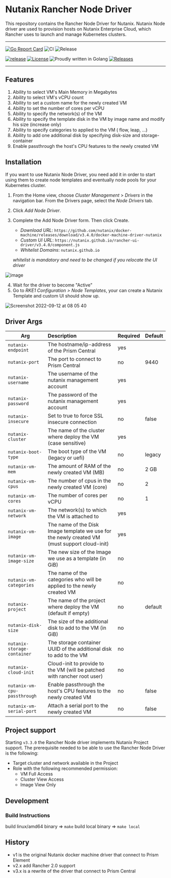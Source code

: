 # Nutanix Rancher Node Driver

This repository contains the Rancher Node Driver for Nutanix. Nutanix Node driver are used to provision hosts on Nutanix Enterprise Cloud, which Rancher uses to launch and manage Kubernetes clusters.


---

[![Go Report Card](https://goreportcard.com/badge/github.com/nutanix/docker-machine)](https://goreportcard.com/report/github.com/nutanix/docker-machine)
![CI](https://github.com/nutanix/docker-machine/actions/workflows/integration.yml/badge.svg)
![Release](https://github.com/nutanix/docker-machine/actions/workflows/release.yml/badge.svg)

[![release](https://img.shields.io/github/release-pre/nutanix/docker-machine.svg)](https://github.com/nutanix/docker-machine/releases)
[![License](https://img.shields.io/badge/License-MPL%202.0-blue.svg)](https://github.com/nutanix/docker-machine/blob/master/LICENSE)
![Proudly written in Golang](https://img.shields.io/badge/written%20in-Golang-92d1e7.svg)
[![Releases](https://img.shields.io/github/downloads/nutanix/docker-machine/total.svg)](https://github.com/nutanix/docker-machine/releases)

---

## Features


1. Ability to select VM's Main Memory in Megabytes
2. Ability to select VM's vCPU count
3. Ability to set a custom name for the newly created VM
4. Ability to set the number of cores per vCPU
5. Ability to specify the network(s) of the VM
6. Ability to specify the template disk in the VM by image name and modify his size (increase only)
7. Ability to specify categories to applied to the VM ( flow, leap, ...)
8. Ability to add one additional disk by specifying disk-size and storage-container
9. Enable passthrough the host's CPU features to the newly created VM


## Installation


If you want to use Nutanix Node Driver, you need add it in order to start using them to create node templates and eventually node pools for your Kubernetes cluster.

1. From the Home view, choose *Cluster Management* > *Drivers* in the navigation bar. From the Drivers page, select the *Node Drivers* tab.
2. Click *Add Node Driver*.
3. Complete the Add Node Driver form. Then click Create.

    - *Download URL*: `https://github.com/nutanix/docker-machine/releases/download/v3.4.0/docker-machine-driver-nutanix`  
    - *Custom UI URL*: `https://nutanix.github.io/rancher-ui-driver/v3.4.0/component.js`  
    - *Whitelist Domains*: `nutanix.github.io`  
      
    
    *whitelist is mandatory and need to be changed if you relocate the UI driver*

![image](https://github.com/nutanix/docker-machine/assets/180613/4da35fc5-84a8-4674-bcce-aa00fe74d7f5)



4. Wait for the driver to become "Active"
5. Go to *RKE1 Configuration > Node Templates*, your can create a Nutanix Template and custom UI should show up.

![Screenshot 2022-09-12 at 08 05 40](https://user-images.githubusercontent.com/180613/189584478-cf62d252-2191-4944-a8b5-5221ad66ce75.png)


## Driver Args

| Arg                          | Description                                                                                   | Required | Default |
|------------------------------|:----------------------------------------------------------------------------------------------|:---------|---------|
| `nutanix-endpoint`           | The hostname/ip-address of the Prism Central                                                  | yes      |         |
| `nutanix-port`               | The port to connect to Prism Central                                                          | no       | 9440    |
| `nutanix-username`           | The username of the nutanix management account                                                | yes      |         |
| `nutanix-password`           | The password of the nutanix management account                                                | yes      |         |
| `nutanix-insecure`           | Set to true to force SSL insecure connection                                                  | no       | false   |
| `nutanix-cluster`            | The name of the cluster where deploy the VM (case sensitive)                                  | yes      |         |
| `nutanix-boot-type`          | The boot type of the VM (legacy or uefi)                                                      | no       | legacy  |
| `nutanix-vm-mem`             | The amount of RAM of the newly created VM (MB)                                                | no       | 2 GB    |
| `nutanix-vm-cpus`            | The number of cpus in the newly created VM (core)                                             | no       | 2       |
| `nutanix-vm-cores`           | The number of cores per vCPU                                                                  | no       | 1       |
| `nutanix-vm-network`         | The network(s) to which the VM is attached to                                                 | yes      |         |
| `nutanix-vm-image`           | The name of the Disk Image template we use for the newly created VM (must support cloud-init) | yes      |         |
| `nutanix-vm-image-size`      | The new size of the Image we use as a template (in GiB)                                       | no       |         |
| `nutanix-vm-categories`      | The name of the categories who will be applied to the newly created VM                        | no       |         |
| `nutanix-project`            | The name of the project where deploy the VM (default if empty)                                | no       | default |
| `nutanix-disk-size`          | The size of the additional disk to add to the VM (in GiB)                                     | no       |         |
| `nutanix-storage-container`  | The storage container UUID of the additional disk to add to the VM                            | no       |         |
| `nutanix-cloud-init`         | Cloud-init to provide to the VM (will be patched with rancher root user)                      | no       |         |
| `nutanix-vm-cpu-passthrough` | Enable passthrough the host's CPU features to the newly created VM                            | no       | false   |
| `nutanix-vm-serial-port`     | Attach a serial port to the newly created VM                                                  | no       | false   |



## Project support

Starting `v3.3.0` the Rancher Node driver implements Nutanix Project support. The  prerequisite needed to be able to use the Rancher Node Driver is the following:
- Target cluster and network available in the Project
- Role with the following recommended permission:
  - VM Full Access
  - Cluster View Access
  - Image View Only




## Development

### Build Instructions

build linux/amd64 binary => `make` 
build local binary => `make local`

## History

* v1 is the original Nutanix docker machine driver that connect to Prism Element
* v2.x add Rancher 2.0 support
* v3.x is a rewrite of the driver that connect to Prism Central

